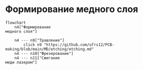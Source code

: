 # Формирование медного слоя

```mermaid
flowchart
	n4["Формирование
медного слоя"]

	n4 --- n9["Травление"]
		click n9 "https://github.com/ufrs12/PCB-making/blob/main/MD/etching/etching.md"
	n4 --- n10["Фрезерование"]
	n4 --- n11["Сжигание
меди лазером"]
